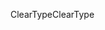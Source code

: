 <span data-ttu-id="62f72-101">ClearType</span><span class="sxs-lookup"><span data-stu-id="62f72-101">ClearType</span></span>